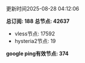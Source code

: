 更新时间2025-08-28 04:12:06

**总订阅: 188**
**总节点: 42637**
- vless节点: 17592
- hysteria2节点: 19

**google ping有效节点: 374**
